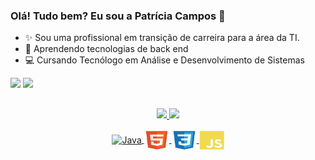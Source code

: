 ### Olá! Tudo bem? Eu sou a Patrícia Campos 👋

- ✨ Sou uma profissional em transição de carreira para a área da TI.
- 🌱 Aprendendo tecnologias de back end
- 💻 Cursando Tecnólogo em Análise e Desenvolvimento de Sistemas

<div> 
  <a href = "mailto:patricia.r.cam@gmail.com"><img src="https://img.shields.io/badge/-Gmail-%23333?style=for-the-badge&logo=gmail&logoColor=white" target="_blank"></a>
  <a href="https://www.linkedin.com/in/patricia-decampos" target="_blank"><img src="https://img.shields.io/badge/-LinkedIn-%230077B5?style=for-the-badge&logo=linkedin&logoColor=white" target="_blank"></a> 
</div>
  
##

<div align="center">
  <a href="https://github.com/patricia-campos">
  <img height="180em" src="https://github-readme-stats.vercel.app/api?username=patricia-campos&show_icons=true&theme=buefy&include_all_commits=true&count_private=true"/>
  <img height="180em" src="https://github-readme-stats.vercel.app/api/top-langs/?username=patricia-campos&layout=compact&langs_count=7&theme=buefy"/>
</div>
<div align="center" style="display: inline_block"><br>
  <img align="center" alt="Java" height="30" width="40" src="https://cdn.jsdelivr.net/gh/devicons/devicon/icons/java/java-original-wordmark.svg" />
  <img align="center" alt="HTML" height="30" width="40" src="https://raw.githubusercontent.com/devicons/devicon/master/icons/html5/html5-original.svg">
  <img align="center" alt="CSS" height="30" width="40" src="https://raw.githubusercontent.com/devicons/devicon/master/icons/css3/css3-original.svg">
  <img align="center" alt="Js" height="30" width="40" src="https://raw.githubusercontent.com/devicons/devicon/master/icons/javascript/javascript-plain.svg">
</div>
